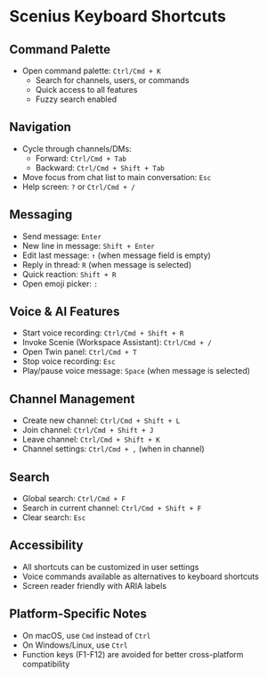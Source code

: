 # Scenius Keyboard Shortcuts

## Command Palette
- Open command palette: `Ctrl/Cmd + K`
  - Search for channels, users, or commands
  - Quick access to all features
  - Fuzzy search enabled

## Navigation
- Cycle through channels/DMs: 
  - Forward: `Ctrl/Cmd + Tab`
  - Backward: `Ctrl/Cmd + Shift + Tab`
- Move focus from chat list to main conversation: `Esc`
- Help screen: `?` or `Ctrl/Cmd + /`

## Messaging
- Send message: `Enter`
- New line in message: `Shift + Enter`
- Edit last message: `↑` (when message field is empty)
- Reply in thread: `R` (when message is selected)
- Quick reaction: `Shift + R`
- Open emoji picker: `:`

## Voice & AI Features
- Start voice recording: `Ctrl/Cmd + Shift + R`
- Invoke Scenie (Workspace Assistant): `Ctrl/Cmd + /`
- Open Twin panel: `Ctrl/Cmd + T`
- Stop voice recording: `Esc`
- Play/pause voice message: `Space` (when message is selected)

## Channel Management
- Create new channel: `Ctrl/Cmd + Shift + L`
- Join channel: `Ctrl/Cmd + Shift + J`
- Leave channel: `Ctrl/Cmd + Shift + K`
- Channel settings: `Ctrl/Cmd + ,` (when in channel)

## Search
- Global search: `Ctrl/Cmd + F`
- Search in current channel: `Ctrl/Cmd + Shift + F`
- Clear search: `Esc`

## Accessibility
- All shortcuts can be customized in user settings
- Voice commands available as alternatives to keyboard shortcuts
- Screen reader friendly with ARIA labels

## Platform-Specific Notes
- On macOS, use `Cmd` instead of `Ctrl`
- On Windows/Linux, use `Ctrl`
- Function keys (F1-F12) are avoided for better cross-platform compatibility 